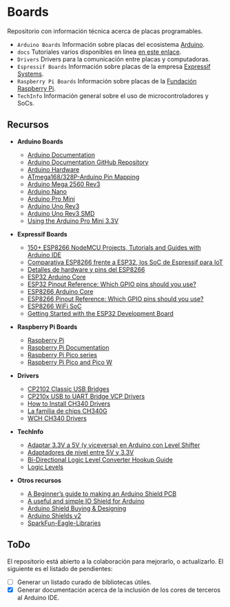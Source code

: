 # Boards

Repositorio con información técnica acerca de placas programables.

- `Arduino Boards` Información sobre placas del ecosistema [Arduino](https://www.arduino.cc/).
- `docs` Tutoriales varios disponibles en línea [en este enlace](https://lmtreser.github.io/boards/). 
- `Drivers` Drivers para la comunicación entre placas y computadoras.
- `Espressif Boards` Información sobre placas de la empresa [Expressif Systems](https://www.espressif.com/).
- `Raspberry Pi Boards` Información sobre placas de la [Fundación Raspberry Pi](https://www.raspberrypi.org/).
- `TechInfo` Información general sobre el uso de microcontroladores y SoCs.

## Recursos

- **Arduino Boards**
    - [Arduino Documentation](https://docs.arduino.cc/)
    - [Arduino Documentation GitHub Repository](https://github.com/arduino/docs-content)
    - [Arduino Hardware](https://docs.arduino.cc/hardware/)
    - [ATmega168/328P-Arduino Pin Mapping](https://docs.arduino.cc/retired/hacking/hardware/PinMapping168/)
    - [Arduino Mega 2560 Rev3](https://store.arduino.cc/products/arduino-mega-2560-rev3)
    - [Arduino Nano](https://store.arduino.cc/products/arduino-nano)
    - [Arduino Pro Mini](https://docs.arduino.cc/retired/boards/arduino-pro-mini/)
    - [Arduino Uno Rev3](https://store.arduino.cc/products/arduino-uno-rev3)
    - [Arduino Uno Rev3 SMD](https://store.arduino.cc/products/arduino-uno-rev3-smd)
    - [Using the Arduino Pro Mini 3.3V](https://learn.sparkfun.com/tutorials/using-the-arduino-pro-mini-33v)

- **Expressif Boards**
    - [150+ ESP8266 NodeMCU Projects, Tutorials and Guides with Arduino IDE](https://randomnerdtutorials.com/projects-esp8266/)
    - [Comparativa ESP8266 frente a ESP32, los SoC de Espressif para IoT](https://www.luisllamas.es/comparativa-esp8266-esp32/)
    - [Detalles de hardware y pins del ESP8266](https://www.luisllamas.es/detalles-del-esp8266-diferencias-con-arduino/)
    - [ESP32 Arduino Core](https://docs.espressif.com/projects/arduino-esp32/en/latest/index.html)
    - [ESP32 Pinout Reference: Which GPIO pins should you use?](https://randomnerdtutorials.com/esp32-pinout-reference-gpios/)
    - [ESP8266 Arduino Core](https://esp8266-arduino-spanish.readthedocs.io/es/latest/)
    - [ESP8266 Pinout Reference: Which GPIO pins should you use?](https://randomnerdtutorials.com/esp8266-pinout-reference-gpios/)
    - [ESP8266 WiFi SoC](https://www.espressif.com/en/products/socs/esp8266)
    - [Getting Started with the ESP32 Development Board](https://randomnerdtutorials.com/getting-started-with-esp32/)

- **Raspberry Pi Boards**
    - [Raspberry Pi](https://www.raspberrypi.com/)
    - [Raspberry Pi Documentation](https://www.raspberrypi.com/documentation/pico-sdk/)
    - [Raspberry Pi Pico series](https://www.raspberrypi.com/products/raspberry-pi-pico/)
    - [Raspberry Pi Pico and Pico W](https://www.raspberrypi.com/documentation/microcontrollers/raspberry-pi-pico.html)

- **Drivers**
    - [CP2102 Classic USB Bridges](https://www.silabs.com/interface/usb-bridges/classic/device.cp2102)
    - [CP210x USB to UART Bridge VCP Drivers](https://www.silabs.com/developers/usb-to-uart-bridge-vcp-drivers)
    - [How to Install CH340 Drivers](https://learn.sparkfun.com/tutorials/how-to-install-ch340-drivers/all)
    - [La familia de chips CH340G](https://www.prometec.net/ch340g/)
    - [WCH CH340 Drivers](https://www.wch-ic.com/downloads/CH341SER_ZIP.html)

- **TechInfo**
    - [Adaptar 3.3V a 5V (y viceversa) en Arduino con Level Shifter](https://www.luisllamas.es/arduino-level-shifter/)
    - [Adaptadores de nivel entre 5V y 3.3V](https://www.inventable.eu/2017/05/03/adaptadores-nivel-5v-3-3v/)
    - [Bi-Directional Logic Level Converter Hookup Guide](https://learn.sparkfun.com/tutorials/bi-directional-logic-level-converter-hookup-guide/all)
    - [Logic Levels](https://learn.sparkfun.com/tutorials/logic-levels)

- **Otros recursos**
    - [A Beginner’s guide to making an Arduino Shield PCB](https://aaroneiche.com/2010/06/24/a-beginners-guide-to-making-an-arduino-shield-pcb/)
    - [A useful and simple IO Shield for Arduino](https://www.open-electronics.org/a-useful-and-simple-io-shield-for-arduino/)
    - [Arduino Shield Buying & Designing](https://www.autodesk.com/products/eagle/blog/arduino-shield-buying-designing/)
    - [Arduino Shields v2](https://learn.sparkfun.com/tutorials/arduino-shields-v2)
    - [SparkFun-Eagle-Libraries](https://github.com/sparkfun/SparkFun-Eagle-Libraries)

## ToDo

El repositorio está abierto a la colaboración para mejorarlo, o actualizarlo. El siguiente es el listado de pendientes:

- [ ] Generar un listado curado de bibliotecas útiles.
- [x] Generar documentación acerca de la inclusión de los cores de terceros al Arduino IDE.
